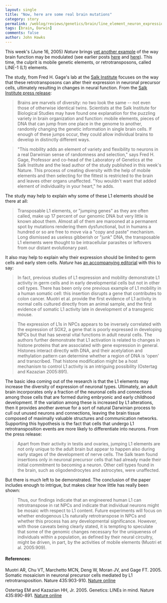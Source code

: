 ```yaml
---
layout: single 
title: "Now, here are some real brain mutations" 
category: story
permalink: /weblog/reviews/genetics/brain/line_element_neuron_expression_2005.html
tags: [brain, Darwin] 
comments: false 
author: John Hawks 
---
```



<p>
This week's (June 16, 2005) <i>Nature</i> brings <a href="http://www.nature.com/nature/journal/v435/n7044/full/nature03663.html">yet another example</a> of the way brain function may be modulated (see earlier posts <a href="weblog/reviews/behavior/toxoplasma_infection_2005.html">here</a> and <a href="weblog/reviews/behavior/oxytocin_trust_kosfeld_2005.html">here</a>). This time, the culprit is mobile genetic elements, or retrotransposons, called LINE-1 (L1) elements. 
</p>

<p>
The study, from Fred H. Gage's lab at the <a href="http://www.salk.edu">Salk Institute</a> focuses on the way that these retrotransposons can alter their expression in neuronal precursor cells, ultimately resulting in changes in neural function. From the <a href="http://www.salk.edu/news/releases/details.php?id=134">Salk Institute press release</a>: 
</p>

<blockquote>Brains are marvels of diversity: no two look the same -- not even those of otherwise identical twins. Scientists at the Salk Institute for Biological Studies may have found one explanation for the puzzling variety in brain organization and function: mobile elements, pieces of DNA that can jump from one place in the genome to another, randomly changing the genetic information in single brain cells. If enough of these jumps occur, they could allow individual brains to develop in distinctly different ways. </blockquote>

<blockquote>"This mobility adds an element of variety and flexibility to neurons in a real Darwinian sense of randomness and selection," says Fred H. Gage, Professor and co-head of the Laboratory of Genetics at the Salk Institute and the lead author of the study published in this week's Nature. This process of creating diversity with the help of mobile elements and then selecting for the fittest is restricted to the brain and leaves other organs unaffected. "You wouldn't want that added element of individuality in your heart," he adds. </blockquote>

<p>
The study may help to explain why some of these L1 elements should be there at all: 
</p>

<blockquote>Transposable L1 elements, or "jumping genes" as they are often called, make up 17 percent of our genomic DNA but very little is known about them. Almost all of them are marooned at a permanent spot by mutations rendering them dysfunctional, but in humans a hundred or so are free to move via a "copy and paste" mechanism. Long dismissed as useless gibberish or "junk" DNA, the transposable L1 elements were thought to be intracellular parasites or leftovers from our distant evolutionary past. </blockquote>

<p>
It also may help to explain why their expression should be limited to germ cells and early stem cells. <i>Nature</i> has <a href="http://www.nature.com/nature/journal/v435/n7044/full/435890a.html">an accompanying editorial</a> with this to say: 
</p>

<blockquote>In fact, previous studies of L1 expression and mobility demonstrate L1 activity in germ cells and in early developmental cells but not in other cell types. There has been only one previous example of L1 mobility in a human somatic cell: this insertion disrupts a gene that contributes to colon cancer. Muotri et al. provide the first evidence of L1 activity in normal cells cultured directly from an animal sample, and the first evidence of somatic L1 activity late in development of a transgenic mouse.</blockquote>

<blockquote>The expression of L1s in NPCs appears to be inversely correlated with the expression of SOX2, a gene that is poorly expressed in developing NPCs but that has several vital functions in adult neural cells. The authors further demonstrate that L1 activation is related to changes in histone proteins that are associated with gene expression in general. Histones interact directly with DNA, and their acetylation and methylation pattern can determine whether a region of DNA is 'open' and transcribed. That histone modification might be a host mechanism to control L1 activity is an intriguing possibility (Ostertag and Kazazian 2005:891).</blockquote>

<p>
The basic idea coming out of the research is that the L1 elements may increase the diversity of expression of neuronal types. Ultimately, an adult brain incorporates only a fraction of the neuronal cells and connections among those cells that are formed during embryonic and early childhood development. If the variation among these is increased by L1 alterations, then it provides another avenue for a sort of natural Darwinian process to cull out unused neurons and connections, leaving the brain tissue composed of maximally valuable structures and communication networks. Supporting this hypothesis is the fact that cells that undergo L1 retrotransposition events are more likely to differentiate into neurons. From the press release: 
</p>

<blockquote>Apart from their activity in testis and ovaries, jumping L1 elements are not only unique to the adult brain but appear to happen also during early stages of the development of nerve cells. The Salk team found insertions only in neuronal precursor cells that had already made their initial commitment to becoming a neuron. Other cell types found in the brain, such as oligodendrocytes and astrocytes, were unaffected. </blockquote>

<p>
But there is much left to be demonstrated. The conclusion of the paper includes enough to intrigue, but makes clear how little has really been shown: 
</p>

<blockquote>Thus, our findings indicate that an engineered human L1 can retrotranspose in rat NPCs and indicate that individual neurons might be mosaic with respect to L1 content. Future experiments will focus on whether endogenous L1s naturally retrotranspose in NPCs and whether this process has any developmental significance. However, with those caveats being clearly stated, it is tempting to speculate that some of the genomic changes necessary for the uniqueness of individuals within a population, as defined by their neural circuitry, might be driven, in part, by the activities of mobile elements (Muotri et al. 2005:909).</blockquote>

<h4>References:</h4>

<p class="cite">Muotri AR, Chu VT, Marchetto MCN, Deng W, Moran JV, and Gage FT. 2005. Somatic mosaicism in neuronal precursor cells mediated by L1 retrotransposition. Nature 435:903-910. <a href="http://www.nature.com/nature/journal/v435/n7044/full/nature03663.html">Nature online</a></p>

<p class="cite">Ostertag EM and Kazazian HH, Jr. 2005. Genetics: LINEs in mind. Nature 435:890-891. <a href="http://www.nature.com/nature/journal/v435/n7044/full/435890a.html">Nature online</a></p>



